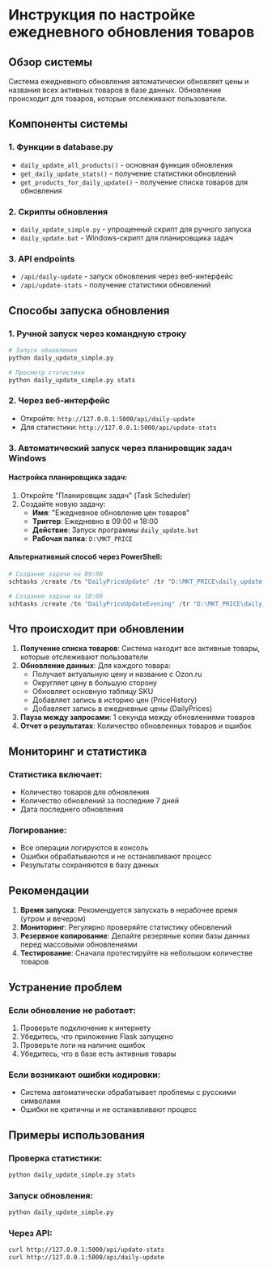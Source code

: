 # Инструкция по настройке ежедневного обновления товаров

## Обзор системы

Система ежедневного обновления автоматически обновляет цены и названия всех активных товаров в базе данных. Обновление происходит для товаров, которые отслеживают пользователи.

## Компоненты системы

### 1. Функции в database.py
- `daily_update_all_products()` - основная функция обновления
- `get_daily_update_stats()` - получение статистики обновлений
- `get_products_for_daily_update()` - получение списка товаров для обновления

### 2. Скрипты обновления
- `daily_update_simple.py` - упрощенный скрипт для ручного запуска
- `daily_update.bat` - Windows-скрипт для планировщика задач

### 3. API endpoints
- `/api/daily-update` - запуск обновления через веб-интерфейс
- `/api/update-stats` - получение статистики обновлений

## Способы запуска обновления

### 1. Ручной запуск через командную строку
```bash
# Запуск обновления
python daily_update_simple.py

# Просмотр статистики
python daily_update_simple.py stats
```

### 2. Через веб-интерфейс
- Откройте: `http://127.0.0.1:5000/api/daily-update`
- Для статистики: `http://127.0.0.1:5000/api/update-stats`

### 3. Автоматический запуск через планировщик задач Windows

#### Настройка планировщика задач:
1. Откройте "Планировщик задач" (Task Scheduler)
2. Создайте новую задачу:
   - **Имя**: "Ежедневное обновление цен товаров"
   - **Триггер**: Ежедневно в 09:00 и 18:00
   - **Действие**: Запуск программы `daily_update.bat`
   - **Рабочая папка**: `D:\MKT_PRICE`

#### Альтернативный способ через PowerShell:
```powershell
# Создание задачи на 09:00
schtasks /create /tn "DailyPriceUpdate" /tr "D:\MKT_PRICE\daily_update.bat" /sc daily /st 09:00

# Создание задачи на 18:00
schtasks /create /tn "DailyPriceUpdateEvening" /tr "D:\MKT_PRICE\daily_update.bat" /sc daily /st 18:00
```

## Что происходит при обновлении

1. **Получение списка товаров**: Система находит все активные товары, которые отслеживают пользователи
2. **Обновление данных**: Для каждого товара:
   - Получает актуальную цену и название с Ozon.ru
   - Округляет цену в большую сторону
   - Обновляет основную таблицу SKU
   - Добавляет запись в историю цен (PriceHistory)
   - Добавляет запись в ежедневные цены (DailyPrices)
3. **Пауза между запросами**: 1 секунда между обновлениями товаров
4. **Отчет о результатах**: Количество обновленных товаров и ошибок

## Мониторинг и статистика

### Статистика включает:
- Количество товаров для обновления
- Количество обновлений за последние 7 дней
- Дата последнего обновления

### Логирование:
- Все операции логируются в консоль
- Ошибки обрабатываются и не останавливают процесс
- Результаты сохраняются в базу данных

## Рекомендации

1. **Время запуска**: Рекомендуется запускать в нерабочее время (утром и вечером)
2. **Мониторинг**: Регулярно проверяйте статистику обновлений
3. **Резервное копирование**: Делайте резервные копии базы данных перед массовыми обновлениями
4. **Тестирование**: Сначала протестируйте на небольшом количестве товаров

## Устранение проблем

### Если обновление не работает:
1. Проверьте подключение к интернету
2. Убедитесь, что приложение Flask запущено
3. Проверьте логи на наличие ошибок
4. Убедитесь, что в базе есть активные товары

### Если возникают ошибки кодировки:
- Система автоматически обрабатывает проблемы с русскими символами
- Ошибки не критичны и не останавливают процесс

## Примеры использования

### Проверка статистики:
```bash
python daily_update_simple.py stats
```

### Запуск обновления:
```bash
python daily_update_simple.py
```

### Через API:
```bash
curl http://127.0.0.1:5000/api/update-stats
curl http://127.0.0.1:5000/api/daily-update
```
